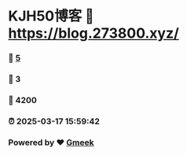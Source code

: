 # KJH50博客 :link: https://blog.273800.xyz/ 
### :page_facing_up: [5](https://blog.273800.xyz//tag.html) 
### :speech_balloon: 3 
### :hibiscus: 4200 
### :alarm_clock: 2025-03-17 15:59:42 
### Powered by :heart: [Gmeek](https://github.com/Meekdai/Gmeek)
